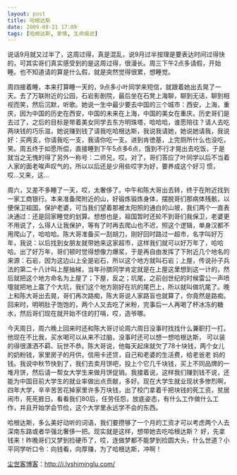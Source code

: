 ```yaml
---
layout: post
title: 哈根达斯
date: 2009-09-21 17:09
tags: [哈根达斯, 爱情, 生命痕迹]
---
```

说话9月就又过半了，这周过得，真是混乱，说9月过半按理是要表达时间过得快的，可其实哥们真实感受到的是这周过得，很漫长。周三下午2点多请假，开始睡。也不知道请的算是什么假，就是突然觉得很累，想睡觉。

周四接着睡，本来打算睡一天的，9点多小叶同学来短信，就跟着她出去晃了一天。去了万联附近的公园，石岩影剧院，最后坐在石凳上海聊，聊到无话，聊到相视而笑，然后沉默，听歌。她说一生中最少要去中国的三个城市：西安，上海，重庆，因为中国的历史在西安，中国的未来在上海，中国的美女在重庆。历史哥们是去过了，之后的目标是带着美女同学去东方明珠塔，哈哈哈，谁愿陪往？请人去吃两块钱的巧乐滋，她说赚到钱了请我吃哈根达斯，我说我请她，她说她请我，我说好：买两支，你请我吃一支，我请你吃一支。进到肯徳基，上完厕所什么也没吃，笑。周五终于如愿所偿，直接睡到下午5点多6点，饿到不行才晃出去吃饭，于是就当之无愧的得了另外一称号：二师兄，哎。对了，哥们答应了叶同学以后不当着人家的面老唉声叹气的，所以以后还是少用些哎字为好，要养成这个好习 惯，哎…又来，这…

周六，又差不多睡了一天，哎，太奢侈了。中午和陈大哥出去转，终于在附近找到一家工商银行。本来准备爬附近的山，好锻炼锻炼身体，摆脱哥们那病体残骸，以便保卫祖国，保护老婆，可当我们望着那被太阳照的通白的山坡，我们两个一直表决通过：还是回家睡觉的划算。想想也是，祖国暂时还轮不到哥们我保卫，老婆更不用说了，么得人让我保护，等有了时再去爬山也不迟，照这个逻辑，单身汉都不用爬山了，哈哈哈。陈大哥准备买一刮胡刀，刚好回时路过一超市，名字叫好万年，我说：以后找到女朋友就带她来这家超市，这样我们就可以好万年了，哈哈哈。出了好万年，哥们顿时觉得想像力爆浆，于是再自由发挥了下附近几个地名的来源：石岩，因为这边山上全是岩石，所以这个地方就叫石岩；上屋，传说孙子兵法的第二十八计叫上屋抽梯，当年孙膑同学肯定就是在上屋这里想到这一计的，然后就把这个地方命名为上屋了；下屋，反之；坑尾，之前创世纪的时候雷公一声喷嚏就把地上震了个大坑，我们这个地方刚好在坑的尾巴上，所以就叫做坑尾了。晚上和陈大哥出去晃，哥们再次路痴，陈大哥说人家路盲也就算了，你竟然是路痴。回来时，明明肚子饱饱的，两个人又去吃了米粉，完事后一人再喝了杯冰冻的糖水，然后哥们现在就开始不住的打嗝，哎，造爷哪。

今天周日，周六晚上回来时还和陈大哥讨论周六周日没事时找找什么兼职打一打。他现在不比我，买水喝可以从来不过脑，没事时还可以想一想哈根达斯， 可以装的得很潇洒不羁、玩世不恭。陈大哥说，他每天起床就欠了78十块钱，两个女儿的奶粉钱，家里房子的月供，信用卡还贷，自己和老婆的生活费，给老爸老 妈的钱。我说中秋节快到了，我们去卖月饼吧，投上个它几千块钱，买上不同品牌的一堆月饼，然后请一帮女大学生来做月饼促销。我接着说，这样我们赚到钱不说，还能为中国目前大学生的就业率做出点贡献，多好。现在大学生就业现状多惨烈啊，四年大学，辛辛苦苦花掉家里许多万块钱，出了校门拿着千把块钱的死工资，贫居闹市，死死捱日。看看我们80后，任劳任怨，放底姿态，有什么工作做什么工作，并且开始学会节俭，这个大学里永远学不会的东西。

哈根达斯，多么美好动听的词语，我们要攒够了一个月的工资才可以考虑两个人去深南东路或者华强北奢侈一把。现实就是这样，想带她去吃哈根达斯？ 好，先拿钱来！昨晚哥们又梦到捡硬币了，哎，连做梦都不能梦到捡圆大头，什么世道？小平同学听口令：向钱看，向厚赚，为了哈根达斯，冲啊！

<a href="http://i.lvshiminglu.com/">尘世客博客</a>：<a href="http://i.lvshiminglu.com/">http://i.lvshiminglu.com/</a>

